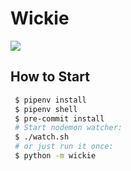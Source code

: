 # Wickie

![](demo.gif)

## How to Start

```bash
 $ pipenv install
 $ pipenv shell
 $ pre-commit install
 # Start nodemon watcher:
 $ ./watch.sh
 # or just run it once:
 $ python -m wickie
```
